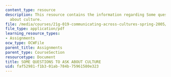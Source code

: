 ```yaml
---
content_type: resource
description: This resource contains the information regarding Some questions to ask
  about culture.
file: /media/courses/21g-019-communicating-across-cultures-spring-2005/faf52981f1b301ab784b75961580e323_MIT21G_019S05_cult_quest.pdf
file_type: application/pdf
learning_resource_types:
- Assignments
ocw_type: OCWFile
parent_title: Assignments
parent_type: CourseSection
resourcetype: Document
title: SOME QUESTIONS TO ASK ABOUT CULTURE
uid: faf52981-f1b3-01ab-784b-75961580e323
---
```

